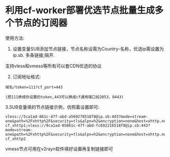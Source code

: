 # 利用cf-worker部署优选节点批量生成多个节点的订阅器

使用方法:

1. 设置变量SUB添加节点链接，节点名称设需为Country-名称，优选ip需设置为ip.sb. 多条链接;隔开.

支持vless和vmess等所有可以套CDN优选的协议


2. 订阅地址格式:
```
域名/token=111?cf_port=443

(把111换成你设置的token,443可以换成cf通用端口如2053，8443)
```

3.SUB变量填的节点链接示例，仿照着设置即可:
```
vless://5ca1ad-861c-47f-abd-a569278518f8@ip.sb:443?mode=stream-one&path=%2Fxhttp%2F&security=tls&alpn=h2&encryption=none&host=xhttp.nez.com&fp=chrome&type=xhttp&sni=xhttp.nez.com#Country-cf_xhttp1;vless://9ca1ad-05861c-47f-abd-fc692216518f8@ip.sb:443?mode=stream-one&path=%2Fxhttp%2F&security=tls&alpn=h2&encryption=none&host=xhttp.nez.com&fp=chrome&type=xhttp&sni=xhttp.nez.com#Country-cf_xhttp2
```
vmess节点可用在v2rayn软件填好设置再复制链接即可

